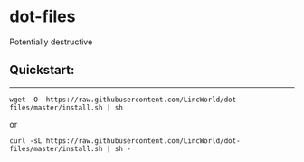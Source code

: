 # dot-files


Potentially destructive

## Quickstart:
----
```
wget -O- https://raw.githubusercontent.com/LincWorld/dot-files/master/install.sh | sh
```
or
```
curl -sL https://raw.githubusercontent.com/LincWorld/dot-files/master/install.sh | sh -
```
